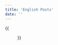 ```yaml
---
title: 'English Posts'
date: ''
---
```


{{<figure src="https://www.z4a.net/images/2021/11/18/srchttp___gwap.io_hosted_images_58_2d5a67162243b3ad9d36c36e69f8c7_Is-TikTok-Right-For-Your-Brand-Header.pngreferhttp___gwap.jpg" title="目录" width="400">}}
